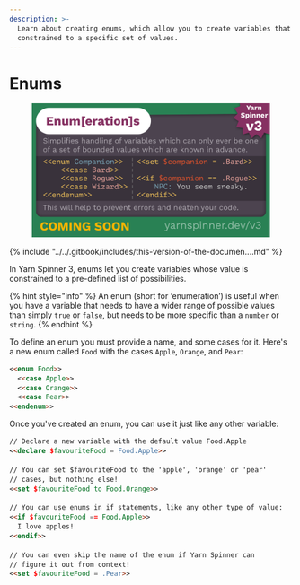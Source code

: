 ```yaml
---
description: >-
  Learn about creating enums, which allow you to create variables that are
  constrained to a specific set of values.
---
```


# Enums

<figure><img src="../../.gitbook/assets/Enums.png" alt=""><figcaption></figcaption></figure>

{% include "../../.gitbook/includes/this-version-of-the-documen....md" %}

In Yarn Spinner 3, enums let you create variables whose value is constrained to a pre-defined list of possibilities.&#x20;

{% hint style="info" %}
An enum (short for ‘enumeration’) is useful when you have a variable that needs to have a wider range of possible values than simply `true` or `false`, but needs to be more specific than a `number` or `string`.
{% endhint %}

To define an enum you must provide a name, and some cases for it. Here's a new enum called `Food` with the cases `Apple`, `Orange`, and `Pear`:

```markdown
<<enum Food>>
  <<case Apple>>
  <<case Orange>>
  <<case Pear>>
<<endenum>>
```

Once you've created an enum, you can use it just like any other variable:

```markdown
// Declare a new variable with the default value Food.Apple
<<declare $favouriteFood = Food.Apple>>

// You can set $favouriteFood to the 'apple', 'orange' or 'pear'
// cases, but nothing else!
<<set $favouriteFood to Food.Orange>>

// You can use enums in if statements, like any other type of value:
<<if $favouriteFood == Food.Apple>>
  I love apples!
<<endif>>

// You can even skip the name of the enum if Yarn Spinner can 
// figure it out from context!
<<set $favouriteFood = .Pear>>
```
